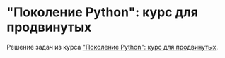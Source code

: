 # "Поколение Python": курс для продвинутых
Решение задач из курса ["Поколение Python": курс для продвинутых](https://stepik.org/course/68343/syllabus).